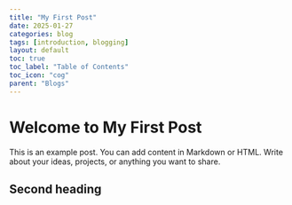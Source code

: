 ```yaml
---
title: "My First Post"
date: 2025-01-27
categories: blog
tags: [introduction, blogging]
layout: default
toc: true
toc_label: "Table of Contents"
toc_icon: "cog"
parent: "Blogs"
---
```


# Welcome to My First Post

This is an example post. You can add content in Markdown or HTML. Write about your ideas, projects, or anything you want to share.

## Second heading

